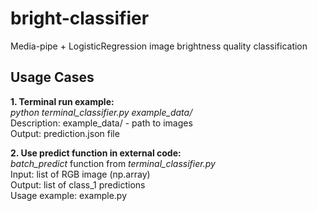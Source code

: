# bright-classifier
Media-pipe + LogisticRegression image brightness quality classification

## Usage Cases
**1. Terminal run example:** <br/>
_python terminal_classifier.py example_data/_ <br/>
Description: example_data/ - path to images <br/>
Output: prediction.json file <br/>

**2. Use predict function in external code:** <br/>
_batch_predict_ function from _terminal_classifier.py_ <br/>
Input: list of RGB image (np.array) <br/>
Output: list of class_1 predictions <br/>
Usage example: example.py
